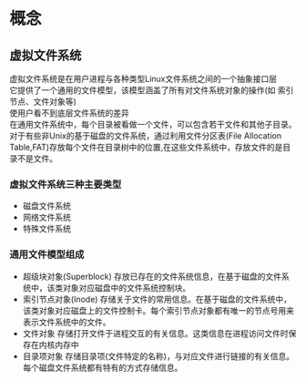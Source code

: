 # 概念
## 虚拟文件系统
虚拟文件系统是在用户进程与各种类型Linux文件系统之间的一个抽象接口层  
它提供了一个通用的文件模型，该模型涵盖了所有对文件系统对象的操作(如 索引节点、文件对象等)  
使用户看不到底层文件系统的差异  
在通用文件系统中，每个目录被看做一个文件，可以包含若干文件和其他子目录。  
对于有些非Unix的基于磁盘的文件系统，通过利用文件分区表(File Allocation Table,FAT)存放每个文件在目录树中的位置,在这些文件系统中，存放文件的是目录不是文件。  

### 虚拟文件系统三种主要类型
- 磁盘文件系统
- 网络文件系统
- 特殊文件系统
### 通用文件模型组成
- 超级块对象(Superblock)
存放已存在的文件系统信息，在基于磁盘的文件系统中，该类对象对应磁盘中的文件系统控制块。
- 索引节点对象(Inode)
存储关于文件的常用信息。在基于磁盘的文件系统中，该类对象对应磁盘上的文件控制卡。每个索引节点对象都有唯一的节点号用来表示文件系统中的文件。
- 文件对象
存储打开文件于进程交互的有关信息。这类信息在进程访问文件时保存在内核内存中
- 目录项对象
存储目录项(文件特定的名称)，与对应文件进行链接的有关信息。每个磁盘文件系统都有特有的方式存储信息。

